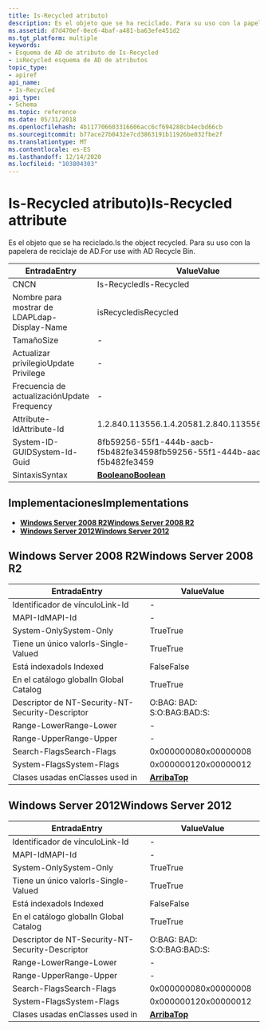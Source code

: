 ```yaml
---
title: Is-Recycled atributo)
description: Es el objeto que se ha reciclado. Para su uso con la papelera de reciclaje de AD.
ms.assetid: d7d470ef-0ec6-4baf-a481-ba63efe451d2
ms.tgt_platform: multiple
keywords:
- Esquema de AD de atributo de Is-Recycled
- isRecycled esquema de AD de atributos
topic_type:
- apiref
api_name:
- Is-Recycled
api_type:
- Schema
ms.topic: reference
ms.date: 05/31/2018
ms.openlocfilehash: 4b117706603316606acc6cf694288cb4ecbd66cb
ms.sourcegitcommit: b77ace27b0432e7cd3863191b11926be032fbe2f
ms.translationtype: MT
ms.contentlocale: es-ES
ms.lasthandoff: 12/14/2020
ms.locfileid: "103804303"
---
```

# <a name="is-recycled-attribute"></a><span data-ttu-id="d515c-106">Is-Recycled atributo)</span><span class="sxs-lookup"><span data-stu-id="d515c-106">Is-Recycled attribute</span></span>

<span data-ttu-id="d515c-107">Es el objeto que se ha reciclado.</span><span class="sxs-lookup"><span data-stu-id="d515c-107">Is the object recycled.</span></span> <span data-ttu-id="d515c-108">Para su uso con la papelera de reciclaje de AD.</span><span class="sxs-lookup"><span data-stu-id="d515c-108">For use with AD Recycle Bin.</span></span>



| <span data-ttu-id="d515c-109">Entrada</span><span class="sxs-lookup"><span data-stu-id="d515c-109">Entry</span></span> | <span data-ttu-id="d515c-110">Value</span><span class="sxs-lookup"><span data-stu-id="d515c-110">Value</span></span> |
|-------------------|--------------------------------------|
| <span data-ttu-id="d515c-111">CN</span><span class="sxs-lookup"><span data-stu-id="d515c-111">CN</span></span>                | <span data-ttu-id="d515c-112">Is-Recycled</span><span class="sxs-lookup"><span data-stu-id="d515c-112">Is-Recycled</span></span>                          |
| <span data-ttu-id="d515c-113">Nombre para mostrar de LDAP</span><span class="sxs-lookup"><span data-stu-id="d515c-113">Ldap-Display-Name</span></span> | <span data-ttu-id="d515c-114">isRecycled</span><span class="sxs-lookup"><span data-stu-id="d515c-114">isRecycled</span></span>                           |
| <span data-ttu-id="d515c-115">Tamaño</span><span class="sxs-lookup"><span data-stu-id="d515c-115">Size</span></span>              | \-                                   |
| <span data-ttu-id="d515c-116">Actualizar privilegio</span><span class="sxs-lookup"><span data-stu-id="d515c-116">Update Privilege</span></span>  | \-                                   |
| <span data-ttu-id="d515c-117">Frecuencia de actualización</span><span class="sxs-lookup"><span data-stu-id="d515c-117">Update Frequency</span></span>  | \-                                   |
| <span data-ttu-id="d515c-118">Attribute-Id</span><span class="sxs-lookup"><span data-stu-id="d515c-118">Attribute-Id</span></span>      | <span data-ttu-id="d515c-119">1.2.840.113556.1.4.2058</span><span class="sxs-lookup"><span data-stu-id="d515c-119">1.2.840.113556.1.4.2058</span></span>              |
| <span data-ttu-id="d515c-120">System-ID-GUID</span><span class="sxs-lookup"><span data-stu-id="d515c-120">System-Id-Guid</span></span>    | <span data-ttu-id="d515c-121">8fb59256-55f1-444b-aacb-f5b482fe3459</span><span class="sxs-lookup"><span data-stu-id="d515c-121">8fb59256-55f1-444b-aacb-f5b482fe3459</span></span> |
| <span data-ttu-id="d515c-122">Sintaxis</span><span class="sxs-lookup"><span data-stu-id="d515c-122">Syntax</span></span>            | [<span data-ttu-id="d515c-123">**Booleano**</span><span class="sxs-lookup"><span data-stu-id="d515c-123">**Boolean**</span></span>](s-boolean.md)         |



## <a name="implementations"></a><span data-ttu-id="d515c-124">Implementaciones</span><span class="sxs-lookup"><span data-stu-id="d515c-124">Implementations</span></span>

-   [<span data-ttu-id="d515c-125">**Windows Server 2008 R2**</span><span class="sxs-lookup"><span data-stu-id="d515c-125">**Windows Server 2008 R2**</span></span>](#windows-server-2008-r2)
-   [<span data-ttu-id="d515c-126">**Windows Server 2012**</span><span class="sxs-lookup"><span data-stu-id="d515c-126">**Windows Server 2012**</span></span>](#windows-server-2012)

## <a name="windows-server-2008-r2"></a><span data-ttu-id="d515c-127">Windows Server 2008 R2</span><span class="sxs-lookup"><span data-stu-id="d515c-127">Windows Server 2008 R2</span></span>



| <span data-ttu-id="d515c-128">Entrada</span><span class="sxs-lookup"><span data-stu-id="d515c-128">Entry</span></span> | <span data-ttu-id="d515c-129">Value</span><span class="sxs-lookup"><span data-stu-id="d515c-129">Value</span></span> |
|------------------------|---------------------------------|
| <span data-ttu-id="d515c-130">Identificador de vínculo</span><span class="sxs-lookup"><span data-stu-id="d515c-130">Link-Id</span></span>                | \-                              |
| <span data-ttu-id="d515c-131">MAPI-Id</span><span class="sxs-lookup"><span data-stu-id="d515c-131">MAPI-Id</span></span>                | \-                              |
| <span data-ttu-id="d515c-132">System-Only</span><span class="sxs-lookup"><span data-stu-id="d515c-132">System-Only</span></span>            | <span data-ttu-id="d515c-133">True</span><span class="sxs-lookup"><span data-stu-id="d515c-133">True</span></span>                            |
| <span data-ttu-id="d515c-134">Tiene un único valor</span><span class="sxs-lookup"><span data-stu-id="d515c-134">Is-Single-Valued</span></span>       | <span data-ttu-id="d515c-135">True</span><span class="sxs-lookup"><span data-stu-id="d515c-135">True</span></span>                            |
| <span data-ttu-id="d515c-136">Está indexado</span><span class="sxs-lookup"><span data-stu-id="d515c-136">Is Indexed</span></span>             | <span data-ttu-id="d515c-137">False</span><span class="sxs-lookup"><span data-stu-id="d515c-137">False</span></span>                           |
| <span data-ttu-id="d515c-138">En el catálogo global</span><span class="sxs-lookup"><span data-stu-id="d515c-138">In Global Catalog</span></span>      | <span data-ttu-id="d515c-139">True</span><span class="sxs-lookup"><span data-stu-id="d515c-139">True</span></span>                            |
| <span data-ttu-id="d515c-140">Descriptor de NT-Security-</span><span class="sxs-lookup"><span data-stu-id="d515c-140">NT-Security-Descriptor</span></span> | <span data-ttu-id="d515c-141">O:BAG: BAD: S:</span><span class="sxs-lookup"><span data-stu-id="d515c-141">O:BAG:BAD:S:</span></span>                    |
| <span data-ttu-id="d515c-142">Range-Lower</span><span class="sxs-lookup"><span data-stu-id="d515c-142">Range-Lower</span></span>            | \-                              |
| <span data-ttu-id="d515c-143">Range-Upper</span><span class="sxs-lookup"><span data-stu-id="d515c-143">Range-Upper</span></span>            | \-                              |
| <span data-ttu-id="d515c-144">Search-Flags</span><span class="sxs-lookup"><span data-stu-id="d515c-144">Search-Flags</span></span>           | <span data-ttu-id="d515c-145">0x00000008</span><span class="sxs-lookup"><span data-stu-id="d515c-145">0x00000008</span></span>                      |
| <span data-ttu-id="d515c-146">System-Flags</span><span class="sxs-lookup"><span data-stu-id="d515c-146">System-Flags</span></span>           | <span data-ttu-id="d515c-147">0x00000012</span><span class="sxs-lookup"><span data-stu-id="d515c-147">0x00000012</span></span>                      |
| <span data-ttu-id="d515c-148">Clases usadas en</span><span class="sxs-lookup"><span data-stu-id="d515c-148">Classes used in</span></span>        | [<span data-ttu-id="d515c-149">**Arriba**</span><span class="sxs-lookup"><span data-stu-id="d515c-149">**Top**</span></span>](c-top.md)<br/> |



## <a name="windows-server-2012"></a><span data-ttu-id="d515c-150">Windows Server 2012</span><span class="sxs-lookup"><span data-stu-id="d515c-150">Windows Server 2012</span></span>



| <span data-ttu-id="d515c-151">Entrada</span><span class="sxs-lookup"><span data-stu-id="d515c-151">Entry</span></span> | <span data-ttu-id="d515c-152">Value</span><span class="sxs-lookup"><span data-stu-id="d515c-152">Value</span></span> |
|------------------------|---------------------------------|
| <span data-ttu-id="d515c-153">Identificador de vínculo</span><span class="sxs-lookup"><span data-stu-id="d515c-153">Link-Id</span></span>                | \-                              |
| <span data-ttu-id="d515c-154">MAPI-Id</span><span class="sxs-lookup"><span data-stu-id="d515c-154">MAPI-Id</span></span>                | \-                              |
| <span data-ttu-id="d515c-155">System-Only</span><span class="sxs-lookup"><span data-stu-id="d515c-155">System-Only</span></span>            | <span data-ttu-id="d515c-156">True</span><span class="sxs-lookup"><span data-stu-id="d515c-156">True</span></span>                            |
| <span data-ttu-id="d515c-157">Tiene un único valor</span><span class="sxs-lookup"><span data-stu-id="d515c-157">Is-Single-Valued</span></span>       | <span data-ttu-id="d515c-158">True</span><span class="sxs-lookup"><span data-stu-id="d515c-158">True</span></span>                            |
| <span data-ttu-id="d515c-159">Está indexado</span><span class="sxs-lookup"><span data-stu-id="d515c-159">Is Indexed</span></span>             | <span data-ttu-id="d515c-160">False</span><span class="sxs-lookup"><span data-stu-id="d515c-160">False</span></span>                           |
| <span data-ttu-id="d515c-161">En el catálogo global</span><span class="sxs-lookup"><span data-stu-id="d515c-161">In Global Catalog</span></span>      | <span data-ttu-id="d515c-162">True</span><span class="sxs-lookup"><span data-stu-id="d515c-162">True</span></span>                            |
| <span data-ttu-id="d515c-163">Descriptor de NT-Security-</span><span class="sxs-lookup"><span data-stu-id="d515c-163">NT-Security-Descriptor</span></span> | <span data-ttu-id="d515c-164">O:BAG: BAD: S:</span><span class="sxs-lookup"><span data-stu-id="d515c-164">O:BAG:BAD:S:</span></span>                    |
| <span data-ttu-id="d515c-165">Range-Lower</span><span class="sxs-lookup"><span data-stu-id="d515c-165">Range-Lower</span></span>            | \-                              |
| <span data-ttu-id="d515c-166">Range-Upper</span><span class="sxs-lookup"><span data-stu-id="d515c-166">Range-Upper</span></span>            | \-                              |
| <span data-ttu-id="d515c-167">Search-Flags</span><span class="sxs-lookup"><span data-stu-id="d515c-167">Search-Flags</span></span>           | <span data-ttu-id="d515c-168">0x00000008</span><span class="sxs-lookup"><span data-stu-id="d515c-168">0x00000008</span></span>                      |
| <span data-ttu-id="d515c-169">System-Flags</span><span class="sxs-lookup"><span data-stu-id="d515c-169">System-Flags</span></span>           | <span data-ttu-id="d515c-170">0x00000012</span><span class="sxs-lookup"><span data-stu-id="d515c-170">0x00000012</span></span>                      |
| <span data-ttu-id="d515c-171">Clases usadas en</span><span class="sxs-lookup"><span data-stu-id="d515c-171">Classes used in</span></span>        | [<span data-ttu-id="d515c-172">**Arriba**</span><span class="sxs-lookup"><span data-stu-id="d515c-172">**Top**</span></span>](c-top.md)<br/> |



 

 





